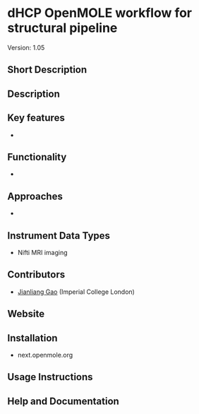 # dHCP OpenMOLE workflow for structural pipeline 
Version: 1.05
## Short Description

## Description


## Key features
- 
## Functionality
- 
## Approaches
- 
## Instrument Data Types
- Nifti MRI imaging
## Contributors
- [Jianliang Gao](https://github.com/jianlianggao) (Imperial College London)
## Website

## Installation
- next.openmole.org
## Usage Instructions

## Help and Documentation
